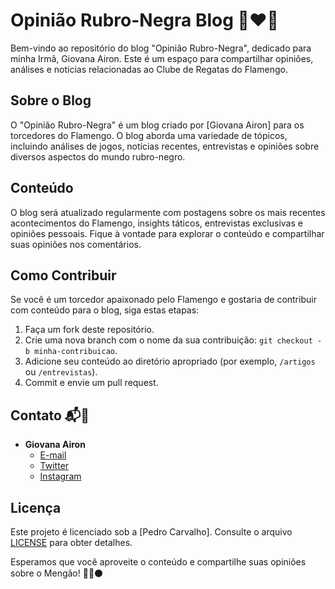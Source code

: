 # Opinião Rubro-Negra Blog 🖤❤️📰

Bem-vindo ao repositório do blog "Opinião Rubro-Negra", dedicado para minha Irmã, Giovana Airon. Este é um espaço para compartilhar opiniões, análises e notícias relacionadas ao Clube de Regatas do Flamengo.

## Sobre o Blog

O "Opinião Rubro-Negra" é um blog criado por [Giovana Airon] para os torcedores do Flamengo. O blog aborda uma variedade de tópicos, incluindo análises de jogos, notícias recentes, entrevistas e opiniões sobre diversos aspectos do mundo rubro-negro.

## Conteúdo

O blog será atualizado regularmente com postagens sobre os mais recentes acontecimentos do Flamengo, insights táticos, entrevistas exclusivas e opiniões pessoais. Fique à vontade para explorar o conteúdo e compartilhar suas opiniões nos comentários.

## Como Contribuir

Se você é um torcedor apaixonado pelo Flamengo e gostaria de contribuir com conteúdo para o blog, siga estas etapas:

1. Faça um fork deste repositório.
2. Crie uma nova branch com o nome da sua contribuição: `git checkout -b minha-contribuicao`.
3. Adicione seu conteúdo ao diretório apropriado (por exemplo, `/artigos` ou `/entrevistas`).
4. Commit e envie um pull request.

## Contato 📬📱

- **Giovana Airon**
  - [E-mail](mailto:email@exemplo.com)
  - [Twitter](https://twitter.com/seuusuario)
  - [Instagram](https://www.instagram.com/giovanairon/)

## Licença

Este projeto é licenciado sob a [Pedro Carvalho]. Consulte o arquivo [LICENSE](LICENSE) para obter detalhes.

Esperamos que você aproveite o conteúdo e compartilhe suas opiniões sobre o Mengão! 🚀🔴⚫️
